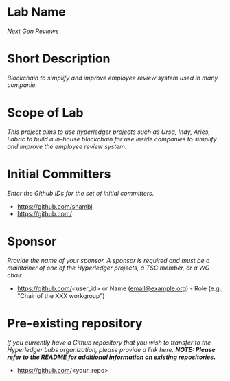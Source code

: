 # Lab Name
_Next Gen Reviews_

# Short Description
_Blockchain to simplify and improve employee review system used in many companie._

# Scope of Lab
_This project aims to use hyperledger projects such as Ursa, Indy, Aries, Fabric to build a in-house blockchain for use inside companies to simplify and improve the employee review system._

# Initial Committers
_Enter the Github IDs for the set of initial committers._
- https://github.com/snambi
- https://github.com/

# Sponsor
_Provide the name of your sponsor. A sponsor is required and must be a maintainer of one of the Hyperledger projects, a TSC member, or a WG chair._
- https://github.com/<user_id> or Name (email@example.org) - Role (e.g., "Chair of the XXX workgroup")

# Pre-existing repository
_If you currently have a Github repository that you wish to transfer to the Hyperledger Labs organization, please provide a link here. **NOTE: Please refer to the README for additional information on existing repositories.**_
- https://github.com/<your_repo>
